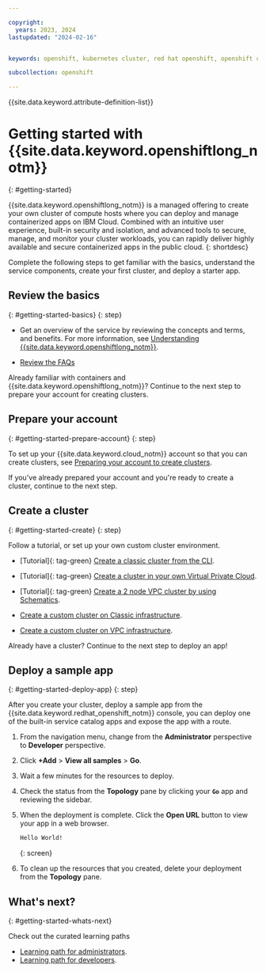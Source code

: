 ```yaml
---

copyright:
  years: 2023, 2024
lastupdated: "2024-02-16"


keywords: openshift, kubernetes cluster, red hat openshift, openshift container platform, red hat, create openshift cluster, vpc cluster, classic cluster, clusters

subcollection: openshift

---
```



{{site.data.keyword.attribute-definition-list}}



# Getting started with {{site.data.keyword.openshiftlong_notm}}
{: #getting-started}

{{site.data.keyword.openshiftlong_notm}} is a managed offering to create your own cluster of compute hosts where you can deploy and manage containerized apps on IBM Cloud. Combined with an intuitive user experience, built-in security and isolation, and advanced tools to secure, manage, and monitor your cluster workloads, you can rapidly deliver highly available and secure containerized apps in the public cloud.
{: shortdesc}

Complete the following steps to get familiar with the basics, understand the service components, create your first cluster, and deploy a starter app.

## Review the basics
{: #getting-started-basics}
{: step}

- Get an overview of the service by reviewing the concepts and terms, and benefits. For more information, see [Understanding {{site.data.keyword.openshiftlong_notm}}](/docs/openshift?topic=openshift-overview).

- [Review the FAQs](/docs/openshift?topic=openshift-faqs)

Already familiar with containers and {{site.data.keyword.openshiftlong_notm}}? Continue to the next step to prepare your account for creating clusters.

## Prepare your account
{: #getting-started-prepare-account}
{: step}

To set up your {{site.data.keyword.cloud_notm}} account so that you can create clusters, see [Preparing your account to create clusters](/docs/openshift?topic=openshift-clusters).

If you've already prepared your account and you're ready to create a cluster, continue to the next step.


## Create a cluster
{: #getting-started-create}
{: step}

Follow a tutorial, or set up your own custom cluster environment.



- [Tutorial]{: tag-green} [Create a classic cluster from the CLI](/docs/openshift?topic=openshift-openshift_tutorial).

- [Tutorial]{: tag-green} [Create a cluster in your own Virtual Private Cloud](/docs/openshift?topic=openshift-vpc_rh_tutorial).

- [Tutorial]{: tag-green} [Create a 2 node VPC cluster by using Schematics](/docs/openshift?topic=openshift-tutorial-two-node).

- [Create a custom cluster on Classic infrastructure](/docs/openshift?topic=openshift-cluster-create-classic).

- [Create a custom cluster on VPC infrastructure](/docs/openshift?topic=openshift-cluster-create-vpc-gen2).


Already have a cluster? Continue to the next step to deploy an app!




## Deploy a sample app
{: #getting-started-deploy-app}
{: step}

After you create your cluster, deploy a sample app from the {{site.data.keyword.redhat_openshift_notm}} console, you can deploy one of the built-in service catalog apps and expose the app with a route.


1. From the navigation menu, change from the **Administrator** perspective to **Developer** perspective.
1. Click **+Add** > **View all samples** > **Go**.
1. Wait a few minutes for the resources to deploy. 
1. Check the status from the **Topology** pane by clicking your **`Go`** app and reviewing the sidebar.
1. When the deployment is complete. Click the **Open URL** button to view your app in a web browser.

    ```txt
    Hello World!
    ```
    {: screen}

1. To clean up the resources that you created, delete your deployment from the **Topology** pane.





## What's next?
{: #getting-started-whats-next}


Check out the curated learning paths
- [Learning path for administrators](/docs/openshift?topic=openshift-learning-path-admin).
- [Learning path for developers](/docs/openshift?topic=openshift-learning-path-dev).


